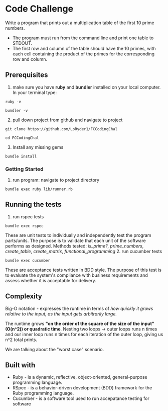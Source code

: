 # Code Challenge

Write a program that prints out a multiplication table of the first 10 prime numbers.
  - The program must run from the command line and print one table to STDOUT.
  - The first row and column of the table should have the 10 primes, with each cell containing the product of the primes for the corresponding row and column. 

## Prerequisites

  1. make sure you have **ruby** and **bundler** installed on your local computer. In your terminal type:
  ```
  ruby -v

  bundler -v
  ```
  2. pull down project from github and navigate to project
  ```
  git clone https://github.com/LoRyder1/FCCodingChal

  cd FCCodingChal
  ```
  3. Install any missing gems

  ```
  bundle install
  ```

### Getting Started 

  1. run program: navigate to project directory

  ```
  bundle exec ruby lib/runner.rb
  ```

## Running the tests

  1. run rspec tests

  ```
  bundle exec rspec
  ```
  
  These are unit tests to individually and independently test the program parts/units. The purpose is to validate that each unit of the software performs as designed.
  Methods tested: *is_prime?*, *prime_numbers*, *create_table*, *create_matrix*, *functional_programming*
  2. run cucumber tests

  ```
  bundle exec cucumber
  ```

  These are acceptance tests written in BDD style. The purpose of this test is to evaluate the system's compliance with business requirements and assess whether it is acceptable for delivery.

## Complexity

  Big-O notation - expresses the runtime in terms of *how quickly it grows relative to the input, as the input gets arbitrarily large.*

  The runtime grows **"on the order of the square of the size of the input" (O(n^2)) or quadratic time**. Nesting two loops -> outer loops runs n times and our inner loop runs n times for each iteration of the outer loop, giving us n^2 total prints.

  We are talking about the "worst case" scenario.
  
## Built with

* Ruby - is a dynamic, reflective, object-oriented, general-purpose programming language.
* RSpec - is a behavior-driven development (BDD) framework for the Ruby programming language.
* Cucumber - is a software tool used to run accepatance testing for software


